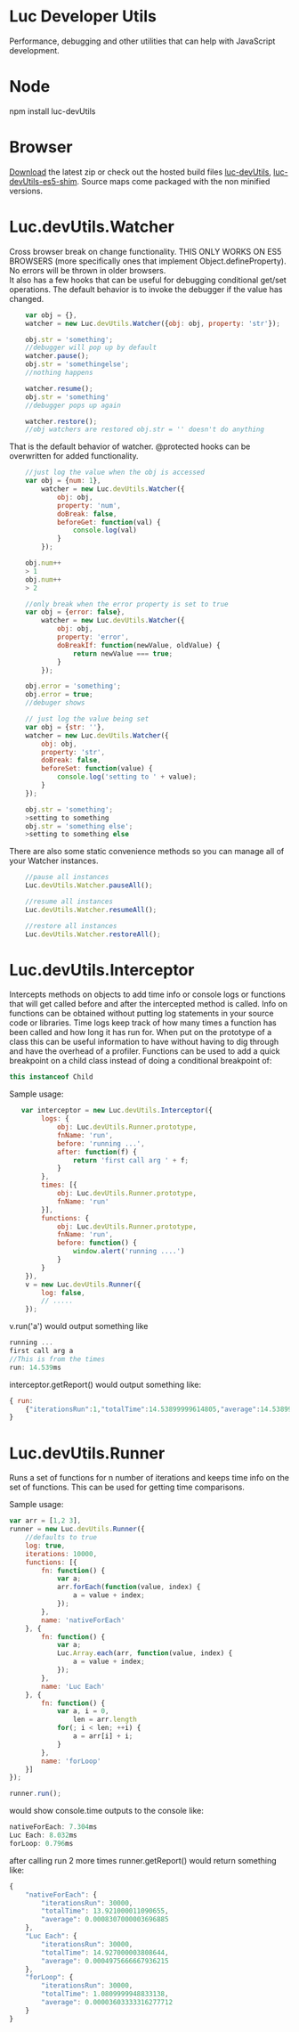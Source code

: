 Luc Developer Utils
====

Performance, debugging and other utilities that can help with JavaScript development.

Node
====
npm install luc-devUtils

Browser
====
[Download](http://pllee.github.io/luc-devUtils/versions/luc-devUils-latest.zip) the latest zip or check out the hosted build files [luc-devUtils](http://pllee.github.io/luc/build/luc-devUtils.js), [luc-devUtils-es5-shim](http://pllee.github.io/luc-devUtils/build/luc-devUtils-es5-shim.js).  Source maps come packaged with the non minified versions.

Luc.devUtils.Watcher
===
Cross browser break on change functionality.  THIS ONLY WORKS ON ES5 BROWSERS (more specifically ones that implement Object.defineProperty).  
No errors will be thrown in older browsers.  <br>
It also has a few hooks that can be useful for debugging conditional  get/set operations.
The default behavior is to invoke the debugger if the value has changed.

```js
    var obj = {},
    watcher = new Luc.devUtils.Watcher({obj: obj, property: 'str'});

    obj.str = 'something';
    //debugger will pop up by default
    watcher.pause();
    obj.str = 'somethingelse';
    //nothing happens

    watcher.resume();
    obj.str = 'something'
    //debugger pops up again

    watcher.restore();
    //obj watchers are restored obj.str = '' doesn't do anything
```
That is the default behavior of watcher.  @protected hooks can be overwritten for added functionality.

```js
    //just log the value when the obj is accessed
    var obj = {num: 1},
        watcher = new Luc.devUtils.Watcher({
            obj: obj,
            property: 'num',
            doBreak: false,
            beforeGet: function(val) {
                console.log(val)
            }
        });

    obj.num++
    > 1
    obj.num++
    > 2
```

```js
    //only break when the error property is set to true
    var obj = {error: false},
        watcher = new Luc.devUtils.Watcher({
            obj: obj,
            property: 'error',
            doBreakIf: function(newValue, oldValue) {
                return newValue === true;
            }
        });

    obj.error = 'something';
    obj.error = true;
    //debuger shows
```

```js
    // just log the value being set
    var obj = {str: ''},
    watcher = new Luc.devUtils.Watcher({
        obj: obj,
        property: 'str',
        doBreak: false,
        beforeSet: function(value) {
            console.log('setting to ' + value);
        }
    });

    obj.str = 'something';
    >setting to something
    obj.str = 'something else';
    >setting to something else
```

There are also some static convenience methods so you can manage all of your Watcher instances.

```js
    //pause all instances
    Luc.devUtils.Watcher.pauseAll();

    //resume all instances
    Luc.devUtils.Watcher.resumeAll();

    //restore all instances
    Luc.devUtils.Watcher.restoreAll();
```


Luc.devUtils.Interceptor
===
Intercepts methods on objects to add time info or console logs or functions that will get called before and after the intercepted method is called.  Info on functions can be obtained without putting log statements in your source code or libraries.  Time logs keep track of how many times a function has been called and how long it has run for.  When put on the prototype of a class this can be useful information to have without having to dig through and have the overhead of a profiler.  Functions can be used to add a quick breakpoint on a child class instead of doing a conditional breakpoint of:

```js
this instanceof Child
```

Sample usage:

```js
   var interceptor = new Luc.devUtils.Interceptor({
        logs: {
            obj: Luc.devUtils.Runner.prototype,
            fnName: 'run',
            before: 'running ...',
            after: function(f) {
                return 'first call arg ' + f;
            }
        },
        times: [{
            obj: Luc.devUtils.Runner.prototype,
            fnName: 'run'
        }],
        functions: {
            obj: Luc.devUtils.Runner.prototype,
            fnName: 'run',
            before: function() {
                window.alert('running ....')
            }
        }
    }),
    v = new Luc.devUtils.Runner({
        log: false,
        // .....
    });
```

v.run('a') would output something like

```js
running ...
first call arg a 
//This is from the times
run: 14.539ms 
```

interceptor.getReport() would output something like:

```js
{ run:
    {"iterationsRun":1,"totalTime":14.53899999614805,"average":14.53899999614805}
}
```

Luc.devUtils.Runner
===

Runs a set of functions for n number of iterations and keeps time info on the set of functions.  This can be used for getting time comparisons. 

Sample usage:

```js
var arr = [1,2 3],
runner = new Luc.devUtils.Runner({
    //defaults to true
    log: true,
    iterations: 10000,
    functions: [{
        fn: function() {
            var a;
            arr.forEach(function(value, index) {
                a = value + index;
            });
        },
        name: 'nativeForEach'
    }, {
        fn: function() {
            var a;
            Luc.Array.each(arr, function(value, index) {
                a = value + index;
            });
        },
        name: 'Luc Each'
    }, {
        fn: function() {
            var a, i = 0,
                len = arr.length
            for(; i < len; ++i) {
                a = arr[i] + i;
            }
        },
        name: 'forLoop'
    }]
});

runner.run();
```
would show console.time outputs to the console like:

```js
nativeForEach: 7.304ms 
Luc Each: 8.032ms 
forLoop: 0.796ms
```

after calling run 2 more times runner.getReport() would return something like:

```js
{
    "nativeForEach": {
        "iterationsRun": 30000,
        "totalTime": 13.921000011090655,
        "average": 0.0008307000003696885
    },
    "Luc Each": {
        "iterationsRun": 30000,
        "totalTime": 14.927000003808644,
        "average": 0.0004975666667936215
    },
    "forLoop": {
        "iterationsRun": 30000,
        "totalTime": 1.0809999948833138,
        "average": 0.00003603333316277712
    }
}
```